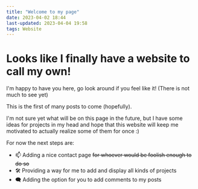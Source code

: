 ```yaml
---
title: "Welcome to my page"
date: 2023-04-02 18:44
last-updated: 2023-04-04 19:58
tags: Website
---
```

# Looks like I finally have a website to call my own!

I'm happy to have you here, go look around if you feel like it!
(There is not much to see yet)

This is the first of many posts to come (hopefully).

I'm not sure yet what will be on this page in the future, but I have some ideas for projects in my head and hope that this website will keep me motivated to actually realize some of them for once :)

For now the next steps are:
- 📫 Adding a nice contact page ~~for whoever would be foolish enough to do so~~
- 🛠️ Providing a way for me to add and display all kinds of projects
- 🗨️ Adding the option for you to add comments to my posts

